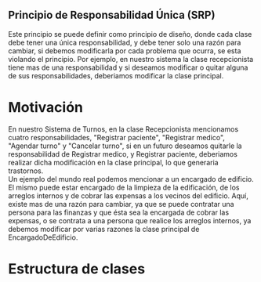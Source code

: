 ## Principio de Responsabilidad Única (SRP)
Este principio se puede definir como principio de diseño, donde cada clase debe tener una única responsabilidad, y debe tener solo una razón para cambiar, si debemos modificarla por cada problema que ocurra, se esta violando el  principio.
Por ejemplo, en nuestro sistema la clase recepcionista tiene mas de una responsabilidad y si deseamos modificar o quitar alguna de sus responsabilidades, deberiamos modificar la clase principal.

# Motivación
En nuestro Sistema de Turnos, en la clase Recepcionista mencionamos cuatro responsabilidades, "Registrar paciente", "Registrar medico", "Agendar turno" y "Cancelar turno", si en un futuro deseamos quitarle la responsabilidad de Registrar medico, y Registrar paciente, deberiamos realizar dicha modificación en la clase principal, lo que generaria trastornos.  
Un ejemplo del mundo real podemos mencionar a un encargado de edificio. El mismo puede estar encargado de la limpieza de la edificación, de los arreglos internos y de cobrar las expensas a los vecinos del edificio. Aquí, existe mas de una razón para cambiar, ya que se puede contratar una persona para las finanzas y que ésta sea la encargada de cobrar las expensas, o se contrata a una persona que realice los arreglos internos, ya debemos modificar por varias razones la clase principal de EncargadoDeEdificio.  

# Estructura de clases  




